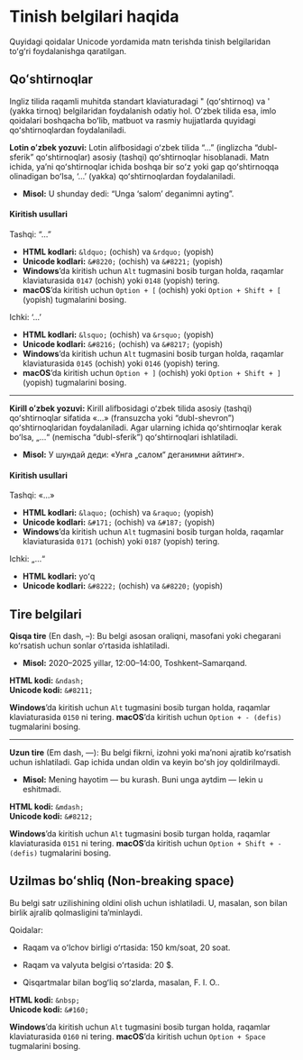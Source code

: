 # Tinish belgilari haqida

Quyidagi qoidalar Unicode yordamida matn terishda tinish belgilaridan toʻgʻri foydalanishga qaratilgan.

## Qoʻshtirnoqlar

Ingliz tilida raqamli muhitda standart klaviaturadagi " (qoʻshtirnoq) va ' (yakka tirnoq) belgilaridan foydalanish odatiy hol. Oʻzbek tilida esa, imlo qoidalari boshqacha boʻlib, matbuot va rasmiy hujjatlarda quyidagi qoʻshtirnoqlardan foydalaniladi.

**Lotin oʻzbek yozuvi:** Lotin alifbosidagi oʻzbek tilida “...” (inglizcha “dubl-sferik” qoʻshtirnoqlar) asosiy (tashqi) qoʻshtirnoqlar hisoblanadi. Matn ichida, yaʼni qoʻshtirnoqlar ichida boshqa bir soʻz yoki gap qoʻshtirnoqqa olinadigan boʻlsa, ‘...’ (yakka) qoʻshtirnoqlardan foydalaniladi.

- **Misol:** U shunday dedi: “Unga ‘salom’ deganimni ayting”.

#### Kiritish usullari
Tashqi: “...”
- **HTML kodlari:** `&ldquo;` (ochish) va `&rdquo;` (yopish)
- **Unicode kodlari:** `&#8220;` (ochish) va `&#8221;` (yopish)
- **Windows**ʼda kiritish uchun `Alt` tugmasini bosib turgan holda, raqamlar klaviaturasida `0147` (ochish) yoki `0148` (yopish) tering.
- **macOS**ʼda kiritish uchun `Option + [` (ochish) yoki `Option + Shift + [` (yopish) tugmalarini bosing.

Ichki: ‘...’
- **HTML kodlari:** `&lsquo;` (ochish) va `&rsquo;` (yopish)
- **Unicode kodlari:** `&#8216;` (ochish) va `&#8217;` (yopish)
- **Windows**ʼda kiritish uchun `Alt` tugmasini bosib turgan holda, raqamlar klaviaturasida `0145` (ochish) yoki `0146` (yopish) tering.
- **macOS**ʼda kiritish uchun `Option + ]` (ochish) yoki `Option + Shift + ]` (yopish) tugmalarini bosing.

---

**Kirill oʻzbek yozuvi:** Kirill alifbosidagi oʻzbek tilida asosiy (tashqi) qoʻshtirnoqlar sifatida «...» (fransuzcha yoki “dubl-shevron”) qoʻshtirnoqlaridan foydalaniladi. Agar ularning ichida qoʻshtirnoqlar kerak boʻlsa, „...“ (nemischa “dubl-sferik”) qoʻshtirnoqlari ishlatiladi.

- **Misol:** У шундай деди: «Унга „салом“ деганимни айтинг».

#### Kiritish usullari

Tashqi: «...»
- **HTML kodlari:** `&laquo;` (ochish) va `&raquo;` (yopish)
- **Unicode kodlari:** `&#171;` (ochish) va `&#187;` (yopish)
- **Windows**ʼda kiritish uchun `Alt` tugmasini bosib turgan holda, raqamlar klaviaturasida `0171` (ochish) yoki `0187` (yopish) tering.

Ichki: „...“
- **HTML kodlari:** yoʻq
- **Unicode kodlari:** `&#8222;` (ochish) va `&#8220;` (yopish)

## Tire belgilari

**Qisqa tire** (En dash, –): Bu belgi asosan oraliqni, masofani yoki chegarani koʻrsatish uchun sonlar oʻrtasida ishlatiladi.

- **Misol:** 2020–2025 yillar, 12:00–14:00, Toshkent–Samarqand.

**HTML kodi:** `&ndash;` \
**Unicode kodi:** `&#8211;`

**Windows**ʼda kiritish uchun `Alt` tugmasini bosib turgan holda, raqamlar klaviaturasida `0150` ni tering. **macOS**ʼda kiritish uchun `Option + - (defis)` tugmalarini bosing.

---

**Uzun tire** (Em dash, —): Bu belgi fikrni, izohni yoki maʼnoni ajratib koʻrsatish uchun ishlatiladi. Gap ichida undan oldin va keyin boʻsh joy qoldirilmaydi.

- **Misol:** Mening hayotim — bu kurash. Buni unga aytdim — lekin u eshitmadi.

**HTML kodi:** `&mdash;` \
**Unicode kodi:** `&#8212;`

**Windows**ʼda kiritish uchun `Alt` tugmasini bosib turgan holda, raqamlar klaviaturasida `0151` ni tering. **macOS**ʼda kiritish uchun `Option + Shift + - (defis)` tugmalarini bosing.

## Uzilmas boʻshliq (Non-breaking space)

Bu belgi satr uzilishining oldini olish uchun ishlatiladi. U, masalan, son bilan birlik ajralib qolmasligini taʼminlaydi.

Qoidalar:

- Raqam va oʻlchov birligi oʻrtasida: 150 km/soat, 20 soat.

- Raqam va valyuta belgisi oʻrtasida: 20 $.

- Qisqartmalar bilan bogʻliq soʻzlarda, masalan, F. I. O..

**HTML kodi:** `&nbsp;` \
**Unicode kodi:** `&#160;`

**Windows**ʼda kiritish uchun `Alt` tugmasini bosib turgan holda, raqamlar klaviaturasida `0160` ni tering. **macOS**ʼda kiritish uchun `Option + Space` tugmalarini bosing.

